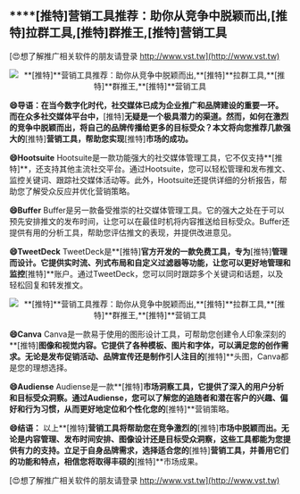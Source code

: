 ## ****[推特]**营销工具推荐：助你从竞争中脱颖而出,**[推特]**拉群工具,**[推特]**群推王,**[推特]**营销工具**

[😍想了解推广相关软件的朋友请登录 http://www.vst.tw](http://www.vst.tw)

 <center><img src="https://vst.tw/MP4/tuiguang/png/8.png" alt="**[推特]**营销工具推荐：助你从竞争中脱颖而出,**[推特]**拉群工具,**[推特]**群推王,**[推特]**营销工具"></center>

**😄导语：在当今数字化时代，社交媒体已成为企业推广和品牌建设的重要一环。而在众多社交媒体平台中，**[推特]**无疑是一个极具潜力的渠道。然而，如何在激烈的竞争中脱颖而出，将自己的品牌传播给更多的目标受众？本文将向您推荐几款强大的**[推特]**营销工具，帮助您实现**[推特]**市场的成功。**

**😄Hootsuite**
Hootsuite是一款功能强大的社交媒体管理工具，它不仅支持**[推特]**，还支持其他主流社交平台。通过Hootsuite，您可以轻松管理和发布推文、监控关键词、跟踪社交媒体活动等。此外，Hootsuite还提供详细的分析报告，帮助您了解受众反应并优化营销策略。

**😄Buffer**
Buffer是另一款备受推崇的社交媒体管理工具。它的强大之处在于可以预先安排推文的发布时间，让您可以在最佳时机将内容推送给目标受众。Buffer还提供有用的分析工具，帮助您评估推文的表现，并提供改进意见。

**😄TweetDeck**
TweetDeck是**[推特]**官方开发的一款免费工具，专为**[推特]**管理而设计。它提供实时流、列式布局和自定义过滤器等功能，让您可以更好地管理和监控**[推特]**账户。通过TweetDeck，您可以同时跟踪多个关键词和话题，以及轻松回复和转发推文。

 <center><img src="https://vst.tw/MP4/tuiguang/png/2.png" alt="**[推特]**营销工具推荐：助你从竞争中脱颖而出,**[推特]**拉群工具,**[推特]**群推王,**[推特]**营销工具"></center>

**😄Canva**
Canva是一款易于使用的图形设计工具，可帮助您创建令人印象深刻的**[推特]**图像和视觉内容。它提供了各种模板、图片和字体，可以满足您的创作需求。无论是发布促销活动、品牌宣传还是制作引人注目的**[推特]**头图，Canva都是您的理想选择。

**😄Audiense**
Audiense是一款**[推特]**市场洞察工具，它提供了深入的用户分析和目标受众洞察。通过Audiense，您可以了解您的追随者和潜在客户的兴趣、偏好和行为习惯，从而更好地定位和个性化您的**[推特]**营销策略。

**😄结语：**
以上**[推特]**营销工具将帮助您在竞争激烈的**[推特]**市场中脱颖而出。无论是内容管理、发布时间安排、图像设计还是目标受众洞察，这些工具都能为您提供有力的支持。立足于自身品牌需求，选择适合您的**[推特]**营销工具，并善用它们的功能和特点，相信您将取得丰硕的**[推特]**市场成果。

[😍想了解推广相关软件的朋友请登录 http://www.vst.tw](http://www.vst.tw)



